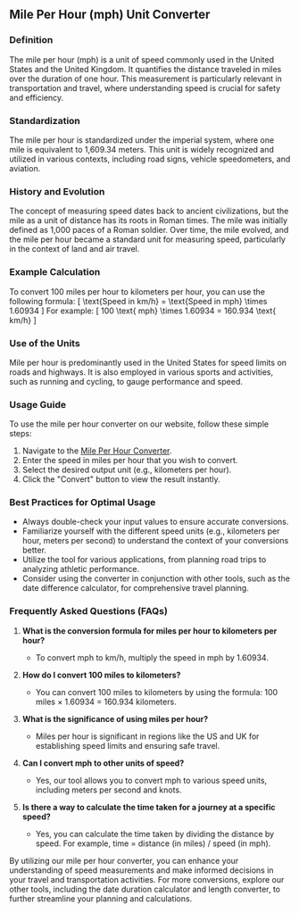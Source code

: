 ## Mile Per Hour (mph) Unit Converter

### Definition
The mile per hour (mph) is a unit of speed commonly used in the United States and the United Kingdom. It quantifies the distance traveled in miles over the duration of one hour. This measurement is particularly relevant in transportation and travel, where understanding speed is crucial for safety and efficiency.

### Standardization
The mile per hour is standardized under the imperial system, where one mile is equivalent to 1,609.34 meters. This unit is widely recognized and utilized in various contexts, including road signs, vehicle speedometers, and aviation.

### History and Evolution
The concept of measuring speed dates back to ancient civilizations, but the mile as a unit of distance has its roots in Roman times. The mile was initially defined as 1,000 paces of a Roman soldier. Over time, the mile evolved, and the mile per hour became a standard unit for measuring speed, particularly in the context of land and air travel.

### Example Calculation
To convert 100 miles per hour to kilometers per hour, you can use the following formula:
\[ 
\text{Speed in km/h} = \text{Speed in mph} \times 1.60934 
\]
For example:
\[ 
100 \text{ mph} \times 1.60934 = 160.934 \text{ km/h} 
\]

### Use of the Units
Mile per hour is predominantly used in the United States for speed limits on roads and highways. It is also employed in various sports and activities, such as running and cycling, to gauge performance and speed.

### Usage Guide
To use the mile per hour converter on our website, follow these simple steps:
1. Navigate to the [Mile Per Hour Converter](https://www.inayam.co/unit-converter/velocity).
2. Enter the speed in miles per hour that you wish to convert.
3. Select the desired output unit (e.g., kilometers per hour).
4. Click the "Convert" button to view the result instantly.

### Best Practices for Optimal Usage
- Always double-check your input values to ensure accurate conversions.
- Familiarize yourself with the different speed units (e.g., kilometers per hour, meters per second) to understand the context of your conversions better.
- Utilize the tool for various applications, from planning road trips to analyzing athletic performance.
- Consider using the converter in conjunction with other tools, such as the date difference calculator, for comprehensive travel planning.

### Frequently Asked Questions (FAQs)

1. **What is the conversion formula for miles per hour to kilometers per hour?**
   - To convert mph to km/h, multiply the speed in mph by 1.60934.

2. **How do I convert 100 miles to kilometers?**
   - You can convert 100 miles to kilometers by using the formula: 100 miles × 1.60934 = 160.934 kilometers.

3. **What is the significance of using miles per hour?**
   - Miles per hour is significant in regions like the US and UK for establishing speed limits and ensuring safe travel.

4. **Can I convert mph to other units of speed?**
   - Yes, our tool allows you to convert mph to various speed units, including meters per second and knots.

5. **Is there a way to calculate the time taken for a journey at a specific speed?**
   - Yes, you can calculate the time taken by dividing the distance by speed. For example, time = distance (in miles) / speed (in mph).

By utilizing our mile per hour converter, you can enhance your understanding of speed measurements and make informed decisions in your travel and transportation activities. For more conversions, explore our other tools, including the date duration calculator and length converter, to further streamline your planning and calculations.